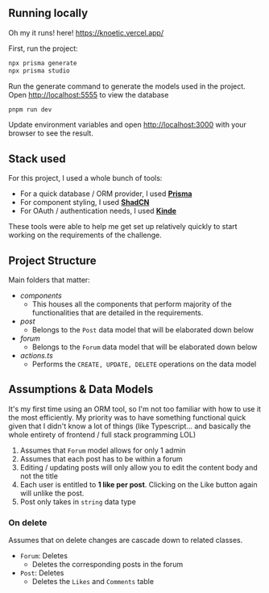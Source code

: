## Running locally

Oh my it runs! here!
https://knoetic.vercel.app/

First, run the project:

``` bash
npx prisma generate
npx prisma studio
```
Run the generate command to generate the models used in the project. Open [http://localhost:5555](http://localhost:/5555) to view the database

```bash
pnpm run dev
```
Update environment variables and open [http://localhost:3000](http://localhost:3000) with your browser to see the result.

## Stack used
For this project, I used a whole bunch of tools:
- For a quick database / ORM provider, I used [**Prisma**](https://www.prisma.io/docs)
- For component styling, I used [**ShadCN**](https://ui.shadcn.com/themes)
- For OAuth / authentication needs, I used [**Kinde**](https://docs.kinde.com/)

These tools were able to help me get set up relatively quickly to start working on the requirements of the challenge.

## Project Structure
Main folders that matter:
- *components*
  - This houses all the components that perform majority of the functionalities that are detailed in the requirements.
- *post*
  - Belongs to the `Post` data model that will be elaborated down below
- *forum*
  - Belongs to the `Forum` data model that will be elaborated down below
- *actions.ts*
  - Performs the `CREATE, UPDATE, DELETE` operations on the data model

## Assumptions & Data Models
It's my first time using an ORM tool, so I'm not too familiar with how to use it the most efficiently. My priority was to have something functional quick given that I didn't know a lot of things (like Typescript... and basically the whole entirety of frontend / full stack programming LOL)

1. Assumes that `Forum` model allows for only 1 admin
2. Assumes that each post has to be within a forum
3. Editing / updating posts will only allow you to edit the content body and not the title
4. Each user is entitled to **1 like per post**. Clicking on the Like button again will unlike the post.
5. Post only takes in `string` data type

### On delete
Assumes that on delete changes are cascade down to related classes.
- `Forum`: Deletes
  - Deletes the corresponding posts in the forum
- `Post`: Deletes
  - Deletes the `Likes` and `Comments` table
